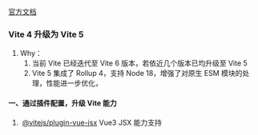 [官方文档](https://cn.vitejs.dev/)

### Vite 4 升级为 Vite 5
1. Why：
	1. 当前 Vite 已经迭代至 Vite 6 版本，若依近几个版本已均升级至 Vite 5
	2. Vite 5 集成了 Rollup 4，支持 Node 18，增强了对原生 ESM 模块的处理，性能进一步优化，

#### 一、通过插件配置，升级 Vite 能力
1.  [@vitejs/plugin-vue-jsx](https://github.com/vitejs/vite-plugin-vue/tree/main/packages/plugin-vue-jsx) Vue3 JSX 能力支持